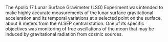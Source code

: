 The Apollo 17 Lunar Surface Gravimeter (LSG) Experiment was intended to make highly accurate measurements of the lunar surface gravitational acceleration and its temporal variations at a selected point on the surface, about 8 meters from the ALSEP central station. One of its specific objectives was monitoring of free oscillations of the moon that may be induced by gravitational radiation from cosmic sources.